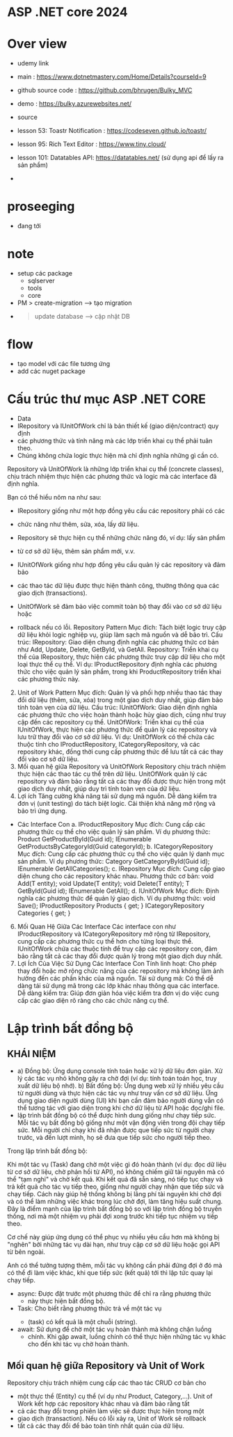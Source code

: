 # ASP .NET core 2024

# Over view
- udemy link
- main : https://www.dotnetmastery.com/Home/Details?courseId=9
- github source code : https://github.com/bhrugen/Bulky_MVC
- demo : https://bulky.azurewebsites.net/

- source
- lesson 53: Toastr Notification : https://codeseven.github.io/toastr/
- lesson 95: Rich Text Editor : https://www.tiny.cloud/
- lesson 101: Datatables API: https://datatables.net/ (sử dụng api để lấy ra sản phẩm)
- 
# proseeging
- đang tới 
# note
- setup các package
	+ sqlserver
	+ tools
	+ core
- PM > create-migration --> tạo migration
-	 > update database --> cập nhật DB

# flow
- tạo model với các file tương ứng
- add các nuget package


# Cấu trúc thư mục ASP .NET CORE
- Data
- IRepository và IUnitOfWork chỉ là bản thiết kế (giao diện/contract) quy định
- các phương thức và tính năng mà các lớp triển khai cụ thể phải tuân theo. 
- Chúng không chứa logic thực hiện mà chỉ định nghĩa những gì cần có.

Repository và UnitOfWork là những lớp triển khai cụ thể (concrete classes), 
chịu trách nhiệm thực hiện các phương thức và logic mà các interface đã định nghĩa.

Bạn có thể hiểu nôm na như sau:

- IRepository giống như một hợp đồng yêu cầu các repository phải có các 
- chức năng như thêm, sửa, xóa, lấy dữ liệu.

- Repository sẽ thực hiện cụ thể những chức năng đó, ví dụ: lấy sản phẩm
- từ cơ sở dữ liệu, thêm sản phẩm mới, v.v.

- IUnitOfWork giống như hợp đồng yêu cầu quản lý các repository và đảm bảo 
- các thao tác dữ liệu được thực hiện thành công, thường thông qua các giao dịch (transactions).

- UnitOfWork sẽ đảm bảo việc commit toàn bộ thay đổi vào cơ sở dữ liệu hoặc
- rollback nếu có lỗi.
 Repository Pattern
Mục đích: Tách biệt logic truy cập dữ liệu khỏi logic nghiệp vụ, giúp làm sạch mã nguồn và dễ bảo trì.
Cấu trúc:
IRepository: Giao diện chung định nghĩa các phương thức cơ bản như Add, Update, Delete, GetById, và GetAll.
Repository: Triển khai cụ thể của IRepository, thực hiện các phương thức truy cập dữ liệu cho một loại thực thể cụ thể.
Ví dụ: IProductRepository định nghĩa các phương thức cho việc quản lý sản phẩm, trong khi ProductRepository triển khai các phương thức này.
2. Unit of Work Pattern
Mục đích: Quản lý và phối hợp nhiều thao tác thay đổi dữ liệu (thêm, sửa, xóa) trong một giao dịch duy nhất, giúp đảm bảo tính toàn vẹn của dữ liệu.
Cấu trúc:
IUnitOfWork: Giao diện định nghĩa các phương thức cho việc hoàn thành hoặc hủy giao dịch, cũng như truy cập đến các repository cụ thể.
UnitOfWork: Triển khai cụ thể của IUnitOfWork, thực hiện các phương thức để quản lý các repository và lưu trữ thay đổi vào cơ sở dữ liệu.
Ví dụ: UnitOfWork có thể chứa các thuộc tính cho IProductRepository, ICategoryRepository, và các repository khác, đồng thời cung cấp phương thức để lưu tất cả các thay đổi vào cơ sở dữ liệu.
3. Mối quan hệ giữa Repository và UnitOfWork
Repository chịu trách nhiệm thực hiện các thao tác cụ thể trên dữ liệu.
UnitOfWork quản lý các repository và đảm bảo rằng tất cả các thay đổi được thực hiện trong một giao dịch duy nhất, giúp duy trì tính toàn vẹn của dữ liệu.
4. Lợi ích
Tăng cường khả năng tái sử dụng mã nguồn.
Dễ dàng kiểm tra đơn vị (unit testing) do tách biệt logic.
Cải thiện khả năng mở rộng và bảo trì ứng dụng.


- Các Interface Con
a. IProductRepository
Mục đích: Cung cấp các phương thức cụ thể cho việc quản lý sản phẩm.
Ví dụ phương thức:
Product GetProductById(Guid id);
IEnumerable<Product> GetProductsByCategoryId(Guid categoryId);
b. ICategoryRepository
Mục đích: Cung cấp các phương thức cụ thể cho việc quản lý danh mục sản phẩm.
Ví dụ phương thức:
Category GetCategoryById(Guid id);
IEnumerable<Category> GetAllCategories();
c. IRepository
Mục đích: Cung cấp giao diện chung cho các repository khác nhau.
Phương thức cơ bản:
void Add(T entity);
void Update(T entity);
void Delete(T entity);
T GetById(Guid id);
IEnumerable<T> GetAll();
d. IUnitOfWork
Mục đích: Định nghĩa các phương thức để quản lý giao dịch.
Ví dụ phương thức:
void Save();
IProductRepository Products { get; }
ICategoryRepository Categories { get; }
6. Mối Quan Hệ Giữa Các Interface
Các interface con như IProductRepository và ICategoryRepository mở rộng từ IRepository, cung cấp các phương thức cụ thể hơn cho từng loại thực thể.
IUnitOfWork chứa các thuộc tính để truy cập các repository con, đảm bảo rằng tất cả các thay đổi được quản lý trong một giao dịch duy nhất.
7. Lợi Ích Của Việc Sử Dụng Các Interface Con
Tính linh hoạt: Cho phép thay đổi hoặc mở rộng chức năng của các repository mà không làm ảnh hưởng đến các phần khác của mã nguồn.
Tái sử dụng mã: Có thể dễ dàng tái sử dụng mã trong các lớp khác nhau thông qua các interface.
Dễ dàng kiểm tra: Giúp đơn giản hóa việc kiểm tra đơn vị do việc cung cấp các giao diện rõ ràng cho các chức năng cụ thể.

# Lập trình bất đồng bộ
## KHÁI NIỆM
- a) Đồng bộ:
Ứng dụng console tính toán hoặc xử lý dữ liệu đơn giản.
Xử lý các tác vụ nhỏ không gây ra chờ đợi
	 (ví dụ: tính toán toán học, truy xuất dữ liệu bộ nhớ).
b) Bất đồng bộ:
Ứng dụng web xử lý nhiều yêu cầu từ người dùng và thực hiện các tác
	vụ như truy vấn cơ sở dữ liệu.
Ứng dụng giao diện người dùng (UI) khi bạn cần đảm bảo người 
	 dùng vẫn có thể tương tác với giao diện trong khi chờ dữ liệu từ API hoặc đọc/ghi file.
- lập trình bất đồng bộ có thể được hình dung giống như chạy tiếp sức.
Mỗi tác vụ bất đồng bộ giống như một vận động viên trong đội chạy
tiếp sức. Mỗi người chỉ chạy khi đã nhận được que tiếp sức từ người
chạy trước, và đến lượt mình, họ sẽ đưa que tiếp sức cho người tiếp theo.

Trong lập trình bất đồng bộ:

Khi một tác vụ (Task) đang chờ một việc gì đó hoàn thành (ví dụ: đọc dữ liệu từ cơ sở dữ liệu, chờ phản hồi từ API), nó không chiếm giữ tài nguyên mà có thể "tạm nghỉ" và chờ kết quả.
Khi kết quả đã sẵn sàng, nó tiếp tục chạy và trả kết quả cho tác vụ tiếp theo, giống như người chạy nhận que tiếp sức và chạy tiếp.
Cách này giúp hệ thống không bị lãng phí tài nguyên khi chờ đợi và có thể làm những việc khác trong lúc chờ đợi, làm tăng hiệu suất chung. Đây là điểm mạnh của lập trình bất đồng bộ so với lập trình đồng bộ truyền thống, nơi mà một nhiệm vụ phải đợi xong trước khi tiếp tục nhiệm vụ tiếp theo.

Cơ chế này giúp ứng dụng có thể phục vụ nhiều yêu cầu hơn mà không bị "nghẽn" bởi những tác vụ dài hạn, như truy cập cơ sở dữ liệu hoặc gọi API từ bên ngoài.

Anh có thể tưởng tượng thêm, mỗi tác vụ không cần phải đứng đợi ở đó mà có thể đi làm việc khác, khi que tiếp sức (kết quả) tới thì lập tức quay lại chạy tiếp.
- async: Được đặt trước một phương thức để chỉ ra rằng phương thức 
	- này thực hiện bất đồng bộ.
- Task<string>: Cho biết rằng phương thức trả về một tác vụ 
	- (task) có kết quả là một chuỗi (string).
- await: Sử dụng để chờ một tác vụ hoàn thành mà không chặn luồng
	- chính. Khi gặp await, luồng chính có thể thực hiện những tác vụ khác cho đến khi tác vụ chờ hoàn thành.


## Mối quan hệ giữa Repository và Unit of Work
Repository chịu trách nhiệm cung cấp các thao tác CRUD cơ bản cho 
- một thực thể (Entity) cụ thể (ví dụ như Product, Category,...).
Unit of Work kết hợp các repository khác nhau và đảm bảo rằng tất 
- cả các thay đổi trong phiên làm việc sẽ được thực hiện trong một 
- giao dịch (transaction). Nếu có lỗi xảy ra, Unit of Work sẽ rollback 
- tất cả các thay đổi để bảo toàn tính nhất quán của dữ liệu.